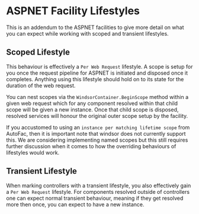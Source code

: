 # ASPNET Facility Lifestyles

This is an addendum to the ASPNET facilities to give more detail on what you can expect while
working with scoped and transient lifestyles.

## Scoped Lifestyle

This behaviour is effectively a `Per Web Request` lifestyle. A scope is setup for you once the 
request pipeline for ASPNET is initiated and disposed once it completes. Anything using this
lifestyle should hold on to its state for the duration of the web request. 

You can nest scopes via the `WindsorContainer.BeginScope` method within a given web request which
for any component resolved within that child scope will be given a new instance. Once that child 
scope is disposed, resolved services will honour the original outer scope setup by the facility. 

If you accustomed to using an `instance per matching lifetime scope` from AutoFac, then it is
important note that windsor does not currently support this. We are considering implementing
named scopes but this still requires further discussion when it comes to how the overriding behaviours
of lifestyles would work. 

## Transient Lifestyle

When marking controllers with a transient lifestyle, you also effectively gain a `Per Web Request`
lifestyle. For components resolved outside of controllers one can expect normal transient behaviour,
meaning if they get resolved more then once, you can expect to have a new instance.
